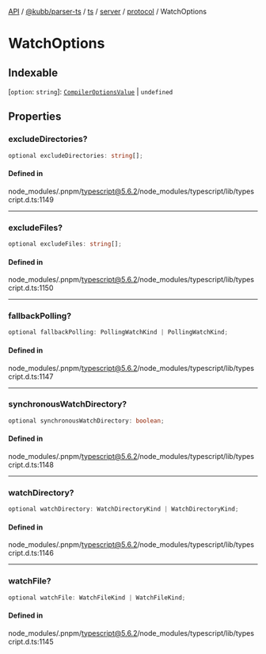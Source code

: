 [API](../../../../../../../../../packages.md) / [@kubb/parser-ts](../../../../../../../index.md) / [ts](../../../../../index.md) / [server](../../../index.md) / [protocol](../index.md) / WatchOptions

# WatchOptions

## Indexable

 \[`option`: `string`\]: [`CompilerOptionsValue`](../../../../../type-aliases/CompilerOptionsValue.md) \| `undefined`

## Properties

### excludeDirectories?

```ts
optional excludeDirectories: string[];
```

#### Defined in

node\_modules/.pnpm/typescript@5.6.2/node\_modules/typescript/lib/typescript.d.ts:1149

***

### excludeFiles?

```ts
optional excludeFiles: string[];
```

#### Defined in

node\_modules/.pnpm/typescript@5.6.2/node\_modules/typescript/lib/typescript.d.ts:1150

***

### fallbackPolling?

```ts
optional fallbackPolling: PollingWatchKind | PollingWatchKind;
```

#### Defined in

node\_modules/.pnpm/typescript@5.6.2/node\_modules/typescript/lib/typescript.d.ts:1147

***

### synchronousWatchDirectory?

```ts
optional synchronousWatchDirectory: boolean;
```

#### Defined in

node\_modules/.pnpm/typescript@5.6.2/node\_modules/typescript/lib/typescript.d.ts:1148

***

### watchDirectory?

```ts
optional watchDirectory: WatchDirectoryKind | WatchDirectoryKind;
```

#### Defined in

node\_modules/.pnpm/typescript@5.6.2/node\_modules/typescript/lib/typescript.d.ts:1146

***

### watchFile?

```ts
optional watchFile: WatchFileKind | WatchFileKind;
```

#### Defined in

node\_modules/.pnpm/typescript@5.6.2/node\_modules/typescript/lib/typescript.d.ts:1145
